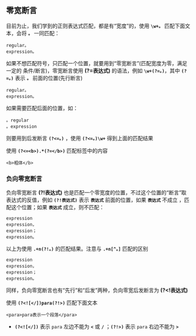 ## 零宽断言

目前为止，我们学到的正则表达式匹配，都是有“宽度”的，使用 **`\w+。`**
匹配下面文本，会将 **`。`** 一同匹配：

```shell
regular。 
expression。  
```

如果不想匹配符号，只匹配一个位置，就要用到“零宽断言”(匹配宽度为零，满足一定的
条件/断言)，零宽断言使用 **(?=表达式)** 的语法，例如
**`\w+(?=。)`**，其中 **`(?=。)`** 表示 **`。`** 前面的位置(先行断言)

```shell
regular。 
expression。  
```

如果需要匹配后面的位置，如：

```shell
。regular 
。expression  
```

则要用到后发断言 **`(?<=。)`** ，使用 **`(?<=。)\w+`**
得到上面的匹配结果

使用 **`(?<=<b>).*(?=</b>)`** 匹配标签中的内容

```shell
<b>粗体</b>  
```

### 负向零宽断言

负向零宽断言 **(?!表达式)**
也是匹配一个零宽度的位置，不过这个位置的“断言”取表达式的反值，例如
**`(?!表达式)`** 表示 **`表达式`** 前面的位置，如果 **`表达式`** 不成立
，匹配这个位置；如果 **`表达式`** 成立，则不匹配：

```shell
expression 
expression，
expression；
expression。       
```

以上为使用 **`.+n(?!。)`** 的匹配结果。注意与 **`.+n[^。]`** 匹配的区别

```shell
expression
expression，
expression；
expression。    
```

同样，负向零宽断言也有“先行”和“后发”两种，负向零宽后发断言为
**(?\<!表达式)**

使用 **`(?<![</])para(?!>)`** 匹配下面文本

```shell
<para>para表示一个段落</para>    
```

- **`(?<![</])`** 表示 `para` 左边不能为 **`<`** 或 **`/`**
  ；**`(?!>)`** 表示 `para` 右边不能为 **`>`**
